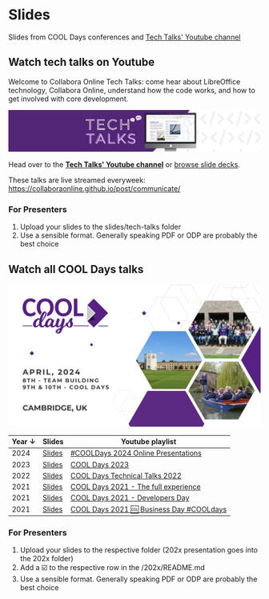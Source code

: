 # Slides

Slides from COOL Days conferences and [Tech Talks' Youtube channel](https://www.youtube.com/@CollaboraOnlineTechTalks/videos)

## Watch tech talks on Youtube

Welcome to Collabora Online Tech Talks: come hear about LibreOffice technology, Collabora Online, understand how the code works, and how to get involved with core development.

<img src="https://raw.githubusercontent.com/CollaboraOnline/slides/main/static/images/yt_channel_banner.jpeg" alt="" style="min-width: 100%;">

Head over to the [**Tech Talks' Youtube channel**](https://www.youtube.com/@CollaboraOnlineTechTalks/videos) or [browse slide decks](https://github.com/CollaboraOnline/slides/tree/main/tech-talks).

These talks are live streamed everyweek: https://collaboraonline.github.io/post/communicate/

### For Presenters

1. Upload your slides to the slides/tech-talks folder
2. Use a sensible format. Generally speaking PDF or ODP are probably the best choice


## Watch all COOL Days talks

<img src="https://raw.githubusercontent.com/CollaboraOnline/slides/main/static/images/cooldays-april-2024.jpeg" alt="" style="min-width: 100%;">

| Year ↓ | Slides | Youtube playlist |
| ------ | ------ | ---------------- |
|  2024  |  [Slides](https://github.com/CollaboraOnline/slides/tree/main/2024)  |[#COOLDays 2024 Online Presentations](https://www.youtube.com/watch?v=2UxHPb6P9kc&list=PLeh8MeOzF8jbSyVSbG6iQr4_KC_pcUI2g) |
|  2023  | [Slides](https://github.com/CollaboraOnline/slides/tree/main/2023)  | [COOL Days 2023](https://www.youtube.com//watch?v=wU_fKnOE7F4&list=PLeh8MeOzF8jYRtIey5burxuM431tnLXF4) |
|  2022  | [Slides](https://github.com/CollaboraOnline/slides/tree/main/2022)  | [COOL Days Technical Talks 2022](https://www.youtube.com//watch?v=K8mAEuPlhUA&list=PLeh8MeOzF8jZVz8OLWASvtmKJzz-P_Wb_) |
|  2021  | [Slides](https://github.com/CollaboraOnline/slides/tree/main/2021)  | [COOL Days 2021 - The full experience](https://www.youtube.com/watch?v=wmPNkr1jJBU&list=PLeh8MeOzF8jaxehVuqm6-CsV0TcMCpEuT) |
|  2021  | [Slides](https://github.com/CollaboraOnline/slides/tree/main/2021)  | [COOL Days 2021 - Developers Day](https://www.youtube.com//watch?v=oIpE1IvBbj8&list=PLeh8MeOzF8jals5oAfZlYmksVaLfY6Wxv) |
|  2021  | [Slides](https://github.com/CollaboraOnline/slides/tree/main/2021)  | [COOL Days 2021 🆒 Business Day #COOLdays](https://www.youtube.com/watch?v=EsNDbI1qFq0&list=PLeh8MeOzF8jafge4ZJ2JFoNuGEP5xjAZN) |



### For Presenters

1. Upload your slides to the respective folder (202x presentation goes into the 202x folder)
2. Add a ☑️ to the respective row in the /202x/README.md
3. Use a sensible format. Generally speaking PDF or ODP are probably the best choice
